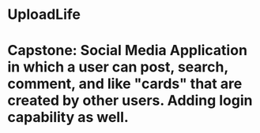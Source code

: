 # UploadLife
# Capstone: Social Media Application in which a user can post, search, comment, and like "cards" that are created by other users. Adding login capability as well. 
